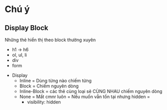 # Chú ý

## Display Block

Những thẻ hiển thị theo block thường xuyên
* h1 -> h6
* ol, ul, li
* div
* form

+ Display
	+ Inline = Dùng từng nào chiếm từng
	+ Block = Chiếm nguyên dòng
	+ Inline-Block = các thẻ cùng loại sẽ CÙNG NHAU chiếm nguyên dòng
	+ None = Mất cmnr luôn = Nếu muốn vẫn tồn tại nhưng hidden =
		+ visibility: hidden


